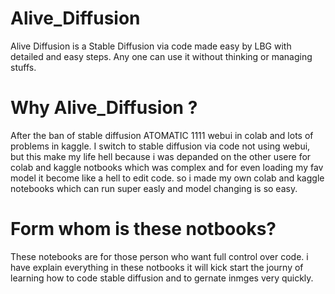# Alive_Diffusion
Alive Diffusion is a Stable Diffusion via code made easy by LBG with detailed  and easy steps.
Any one can use it without thinking or managing stuffs.


# Why Alive_Diffusion ?
After the ban of stable diffusion ATOMATIC 1111 webui in colab and lots of problems in kaggle.
I switch to stable diffusion via code not using webui, but this make my life hell because i was 
depanded on the other usere for colab and kaggle notbooks which was complex and for even loading
my fav model it become like a hell to edit code. so i made my own colab and kaggle notebooks 
which can run super easly and model changing is so easy. 


# Form whom is these notbooks?

These notebooks are for those person who want full control over code. i have explain everything in these notbooks
it will kick start the journy of learning how to code stable diffusion and to gernate inmges very quickly.
